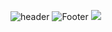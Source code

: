 ![header](https://capsule-render.vercel.app/api?type=waving&color=auto&height=70&section=header&text=TESLA&fontSize=100)
 ![Footer](https://capsule-render.vercel.app/api?type=waving&color=auto&height=200&section=footer)
 <img src="https://img.shields.io/badge/react-yellow?style=flat-square&logo=react&logoColor=white"/>
 
